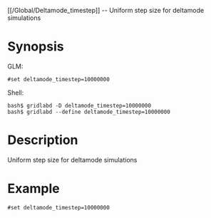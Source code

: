 [[/Global/Deltamode_timestep]] -- Uniform step size for deltamode simulations

# Synopsis

GLM:

~~~
#set deltamode_timestep=10000000
~~~

Shell:

~~~
bash$ gridlabd -D deltamode_timestep=10000000
bash$ gridlabd --define deltamode_timestep=10000000
~~~

# Description

Uniform step size for deltamode simulations

# Example

~~~
#set deltamode_timestep=10000000
~~~
